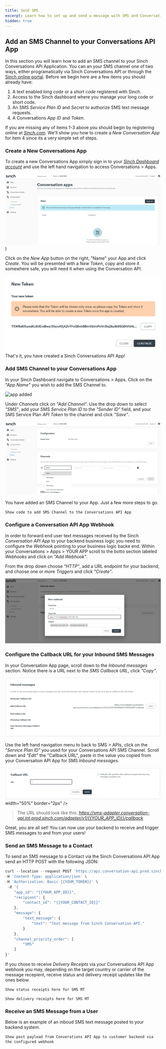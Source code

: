 ```yaml
---
title: Send SMS  
excerpt: Learn how to set up and send a message with SMS and Conversation API.
hidden: true
---
```



## Add an SMS Channel to your Conversations API App
In this section you will learn how to add an SMS channel to your Sinch Conversations APi Application.  You can an your SMS channel one of two ways, either programatically via Sinch Conversations API or through the [Sinch online portal](https://dashboard.sinch.com).  Before we begin here are a few items you should already have:

1. A text enabled *long code* or a *short code* registered with Sinch.
2. Access to the Sinch dashboard where you manage your long code or short code.
3. An SMS *Service Plan ID* and *Secret* to authorize SMS text message requests.
4. A Conversations *App ID* and *Token*.

If you are missing any of items 1-3 above you should begin by registering online at [*Sinch.com*](https://sinch.com).  We'll show you how to create a *New Conversation App* for item 4 since its a very simple set of steps.

### Create a New Conversations App
To create a new Conversations App simply sign in to your [*Sinch Dashboard account*](https://dashboard.sinch.com) and use the left hand navigation to access Conversations > Apps.


![dashboard image](images/channel-support/sms/sinch_conversations_apps.png))


Click on the *New App* button on the right, "Name" your App and click *Create*.  You will be presented with a *New Token*, copy and store it somewhere safe, you will need it when using the Conversation API.


![token](images/channel-support/sms/sinch_conversations_new_app_token.png)
That's it, you have created a Sinch Conversations API App!

### Add SMS Channel to your Conversations App

In your Sinch Dashboard navigate to Conversations > Apps.  Click on the *"App Name"* you wish to add the SMS Channel to.


![app added](/images/channel-support/sms/sinch_conversations_apps_added.png)


Under *Channels* click on *"Add Channel"*.  Use the drop down to select *"SMS"*, add your SMS *Service Plan ID* to the *"Sender ID"* field, and your SMS Service Plan *API Token* to the channel and click *"Save"*.


![new sms channel](images/channel-support/sms/sinch_conversations_new_app_add_sms_channel_form.png)


You have added an SMS Channel to your App.  Just a few more steps to go.

```
Show code to add SMS Channel to the Conversations API App
```

### Configure a Conversation API App Webhook

In order to forward end user text messages received by the Sinch *Conversation API App* to your backend business logic you need to configure the *Webhook* pointing to your business logic backe end.  Within your Conversations > Apps > YOUR APP scroll to the botto section labeled *Webhooks* and click on *"Add Webhook"*.

From the drop down choose *"HTTP"*, add a URL endpoint for your backend, and choose one or more *Triggers* and click *"Create"*.

![webhook config](images/channel-support/sms/sinch_conversations_app_webhook.png) 

### Configure the Callback URL for your Inbound SMS Messages

In your Conversation App page, scroll down to the *Inbound messages* section.  Notice there is a URL next to the *SMS Callback URL*, click *"Copy"*.

![callback](images/channel-support/sms/sinch_conversations_app_sms_inbound_mo_callback.png) 

Use the left hand navigation menu to back to SMS > APIs, click on the *"Service Plan ID"* you used for your Conversations API SMS Channel.  Scroll down and *"Edit"* the "Callback URL", paste in the value you copied from your Conversation API App for SMS *Inbound messages*.

![image](images/channel-support/sms/sinch_sms_service_plan_callback.png) width="50%" border="2px" />

>The URL should look like this: *https://xms-adapter.conversation-api.int.prod.sinch.com/adapter/v1/{{YOUR_APP_ID}}/callback*

Great, you are all set!  You can now use your backend to receive and trigger SMS messages to and from your users!


### Send an SMS Message to a Contact
To send an SMS message to a Contact via the Sinch Conversations API App send an HTTP POST with the following JSON:

```javascript
curl --location --request POST 'https://api.conversation-api.prod.sinch.com/v1beta/accounts/{{YOUR_ACCOUNT_ID}}/messages:send' \
-H 'Content-Type: application/json' \
-H 'Authorization: Basic {{YOUR_TOKEN}}' \
 -d '{
    "app_id": "{{YOUR_APP_ID}}",
    "recipient": {
        "contact_id": "{{YOUR_CONTACT_ID}}"
    },
    "message": {
        "text_message": {
            "text": "Text message from Sinch Conversation API."
        }
    },
    "channel_priority_order": [
        "SMS"
    ]
}'
```
If you chose to receive *Delivery Receipts* via your Conversations API App webhook you may, depending on the target country or carrier of the message recepient, receive status and delivery receipt updates like the ones below.

```
Show status receipts here for SMS MT
```
```
Show delivery receipts here for SMS MT
```


### Receive an SMS Message from a User
Below is an example of an inboud SMS text message posted to your backend system.

```
Show post payload from Converations API App to customer backend via the configured webhook
```


